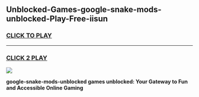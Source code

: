 
## Unblocked-Games-google-snake-mods-unblocked-Play-Free-iisun
<h3>
<a href="https://premium76.site?title=google-snake-mods-unblocked&ref=23A">CLICK TO PLAY</a></h3>
<hr>

<h3>
<a href="https://premium76.site?title=google-snake-mods-unblocked&ref=23A">CLICK 2 PLAY</a>
  
</h3>

<a href="https://premium76.site?title=google-snake-mods-unblocked&ref=23A"><img src="https://clearcache.store/games.png"></a>


**google-snake-mods-unblocked games unblocked: Your Gateway to Fun and Accessible Online Gaming**
